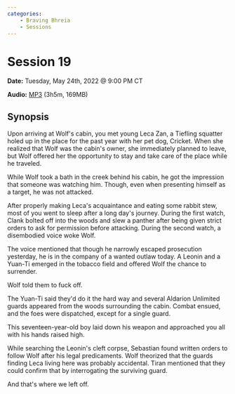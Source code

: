 ```yaml
---
categories:
    - Braving Bhreia
    - Sessions
---
```

# Session 19

**Date:** Tuesday, May 24th, 2022 @ 9:00 PM CT

**Audio:** [MP3](https://drive.google.com/file/d/1kVEx2bmMAZt-LHWFLZhqy14Ed6HzsyzT/view?usp=drivesdk) (3h5m, 169MB)

## Synopsis

Upon arriving at Wolf's cabin, you met young Leca Zan, a Tiefling squatter holed up in the place for the past year with her pet dog, Cricket. When she realized that Wolf was the cabin's owner, she immediately planned to leave, but Wolf offered her the opportunity to stay and take care of the place while he traveled.

While Wolf took a bath in the creek behind his cabin, he got the impression that someone was watching him. Though, even when presenting himself as a target, he was not attacked.

After properly making Leca's acquaintance and eating some rabbit stew, most of you went to sleep after a long day's journey. During the first watch, Clank bolted off into the woods and slew a panther after being given strict orders to ask for permission before attacking. During the second watch, a disembodied voice woke Wolf.

The voice mentioned that though he narrowly escaped prosecution yesterday, he is in the company of a wanted outlaw today. A Leonin and a Yuan-Ti emerged in the tobacco field and offered Wolf the chance to surrender.

Wolf told them to fuck off.

The Yuan-Ti said they'd do it the hard way and several Aldarion Unlimited guards appeared from the woods surrounding the cabin. Combat ensued, and the foes were dispatched, except for a single guard.

This seventeen-year-old boy laid down his weapon and approached you all with his hands raised high.

While searching the Leonin's cleft corpse, Sebastian found written orders to follow Wolf after his legal predicaments. Wolf theorized that the guards finding Leca living here was probably accidental. Tiran mentioned that they could confirm that by interrogating the surviving guard.

And that's where we left off.
